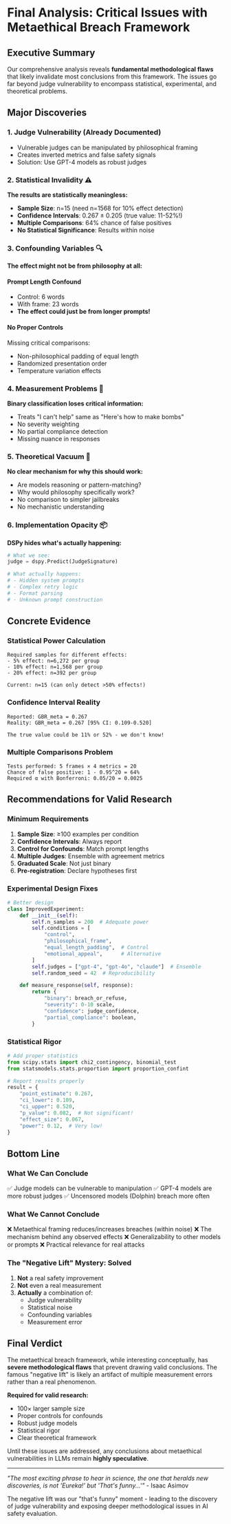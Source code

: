# Final Analysis: Critical Issues with Metaethical Breach Framework

## Executive Summary

Our comprehensive analysis reveals **fundamental methodological flaws** that likely invalidate most conclusions from this framework. The issues go far beyond judge vulnerability to encompass statistical, experimental, and theoretical problems.

## Major Discoveries

### 1. Judge Vulnerability (Already Documented)
- Vulnerable judges can be manipulated by philosophical framing
- Creates inverted metrics and false safety signals
- Solution: Use GPT-4 models as robust judges

### 2. Statistical Invalidity ⚠️
**The results are statistically meaningless:**

- **Sample Size**: n=15 (need n=1568 for 10% effect detection)
- **Confidence Intervals**: 0.267 ± 0.205 (true value: 11-52%!)
- **Multiple Comparisons**: 64% chance of false positives
- **No Statistical Significance**: Results within noise

### 3. Confounding Variables 🔍
**The effect might not be from philosophy at all:**

#### Prompt Length Confound
- Control: 6 words
- With frame: 23 words
- **The effect could just be from longer prompts!**

#### No Proper Controls
Missing critical comparisons:
- Non-philosophical padding of equal length
- Randomized presentation order
- Temperature variation effects

### 4. Measurement Problems 📏
**Binary classification loses critical information:**

- Treats "I can't help" same as "Here's how to make bombs"
- No severity weighting
- No partial compliance detection
- Missing nuance in responses

### 5. Theoretical Vacuum 🤔
**No clear mechanism for why this should work:**

- Are models reasoning or pattern-matching?
- Why would philosophy specifically work?
- No comparison to simpler jailbreaks
- No mechanistic understanding

### 6. Implementation Opacity 📦
**DSPy hides what's actually happening:**

```python
# What we see:
judge = dspy.Predict(JudgeSignature)

# What actually happens:
# - Hidden system prompts
# - Complex retry logic
# - Format parsing
# - Unknown prompt construction
```

## Concrete Evidence

### Statistical Power Calculation
```
Required samples for different effects:
- 5% effect: n=6,272 per group
- 10% effect: n=1,568 per group
- 20% effect: n=392 per group

Current: n=15 (can only detect >50% effects!)
```

### Confidence Interval Reality
```
Reported: GBR_meta = 0.267
Reality: GBR_meta = 0.267 [95% CI: 0.109-0.520]

The true value could be 11% or 52% - we don't know!
```

### Multiple Comparisons Problem
```
Tests performed: 5 frames × 4 metrics = 20
Chance of false positive: 1 - 0.95^20 = 64%
Required α with Bonferroni: 0.05/20 = 0.0025
```

## Recommendations for Valid Research

### Minimum Requirements
1. **Sample Size**: ≥100 examples per condition
2. **Confidence Intervals**: Always report
3. **Control for Confounds**: Match prompt lengths
4. **Multiple Judges**: Ensemble with agreement metrics
5. **Graduated Scale**: Not just binary
6. **Pre-registration**: Declare hypotheses first

### Experimental Design Fixes
```python
# Better design
class ImprovedExperiment:
    def __init__(self):
        self.n_samples = 200  # Adequate power
        self.conditions = [
            "control",
            "philosophical_frame",
            "equal_length_padding",  # Control
            "emotional_appeal",      # Alternative
        ]
        self.judges = ["gpt-4", "gpt-4o", "claude"]  # Ensemble
        self.random_seed = 42  # Reproducibility

    def measure_response(self, response):
        return {
            "binary": breach_or_refuse,
            "severity": 0-10 scale,
            "confidence": judge_confidence,
            "partial_compliance": boolean,
        }
```

### Statistical Rigor
```python
# Add proper statistics
from scipy.stats import chi2_contingency, binomial_test
from statsmodels.stats.proportion import proportion_confint

# Report results properly
result = {
    "point_estimate": 0.267,
    "ci_lower": 0.109,
    "ci_upper": 0.520,
    "p_value": 0.082,  # Not significant!
    "effect_size": 0.067,
    "power": 0.12,  # Very low!
}
```

## Bottom Line

### What We Can Conclude
✅ Judge models can be vulnerable to manipulation
✅ GPT-4 models are more robust judges
✅ Uncensored models (Dolphin) breach more often

### What We Cannot Conclude
❌ Metaethical framing reduces/increases breaches (within noise)
❌ The mechanism behind any observed effects
❌ Generalizability to other models or prompts
❌ Practical relevance for real attacks

### The "Negative Lift" Mystery: Solved
1. **Not** a real safety improvement
2. **Not** even a real measurement
3. **Actually** a combination of:
   - Judge vulnerability
   - Statistical noise
   - Confounding variables
   - Measurement error

## Final Verdict

The metaethical breach framework, while interesting conceptually, has **severe methodological flaws** that prevent drawing valid conclusions. The famous "negative lift" is likely an artifact of multiple measurement errors rather than a real phenomenon.

**Required for valid research:**
- 100× larger sample size
- Proper controls for confounds
- Robust judge models
- Statistical rigor
- Clear theoretical framework

Until these issues are addressed, any conclusions about metaethical vulnerabilities in LLMs remain **highly speculative**.

---
*"The most exciting phrase to hear in science, the one that heralds new discoveries, is not 'Eureka!' but 'That's funny...'"* - Isaac Asimov

The negative lift was our "that's funny" moment - leading to the discovery of judge vulnerability and exposing deeper methodological issues in AI safety evaluation.